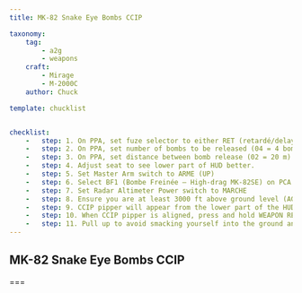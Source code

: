 ```yaml
---
title: MK-82 Snake Eye Bombs CCIP

taxonomy:
    tag:
        - a2g
        - weapons
    craft:
        - Mirage
        - M-2000C
    author: Chuck

template: chucklist


checklist:
    -   step: 1. On PPA, set fuze selector to either RET (retardé/delayed fuze) or INST (instantaneous fuze)
    -   step: 2. On PPA, set number of bombs to be released (04 = 4 bombs)
    -   step: 3. On PPA, set distance between bomb release (02 = 20 m)
    -   step: 4. Adjust seat to see lower part of HUD better.
    -   step: 5. Set Master Arm switch to ARME (UP)
    -   step: 6. Select BF1 (Bombe Freinée – High-drag MK-82SE) on PCA
    -   step: 7. Set Radar Altimeter Power switch to MARCHE
    -   step: 8. Ensure you are at least 3000 ft above ground level (AGL) and enter a 20-25 deg dive towards target at a speed of 400 kts minimum.
    -   step: 9. CCIP pipper will appear from the lower part of the HUD. Align CCIP pipper on target by manoeuvering the aircraft.
    -   step: 10. When CCIP pipper is aligned, press and hold WEAPON RELEASE button (SPACE by default).
    -   step: 11. Pull up to avoid smacking yourself into the ground and watch the fireworks.
---
```


## MK-82 Snake Eye Bombs CCIP

===

